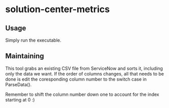 # solution-center-metrics

## Usage

Simply run the executable.

## Maintaining

This tool grabs an existing CSV file from ServiceNow and sorts it, including only the data we want. If the order of columns changes, all that needs to be done is edit the coresponding column number to the switch case in ParseData().

Remember to shift the column number down one to account for the index starting at 0 :)